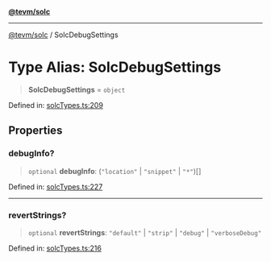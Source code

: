 [**@tevm/solc**](../README.md)

***

[@tevm/solc](../globals.md) / SolcDebugSettings

# Type Alias: SolcDebugSettings

> **SolcDebugSettings** = `object`

Defined in: [solcTypes.ts:209](https://github.com/evmts/compiler/blob/main/packages/solc/src/solcTypes.ts#L209)

## Properties

### debugInfo?

> `optional` **debugInfo**: (`"location"` \| `"snippet"` \| `"*"`)[]

Defined in: [solcTypes.ts:227](https://github.com/evmts/compiler/blob/main/packages/solc/src/solcTypes.ts#L227)

***

### revertStrings?

> `optional` **revertStrings**: `"default"` \| `"strip"` \| `"debug"` \| `"verboseDebug"`

Defined in: [solcTypes.ts:216](https://github.com/evmts/compiler/blob/main/packages/solc/src/solcTypes.ts#L216)
